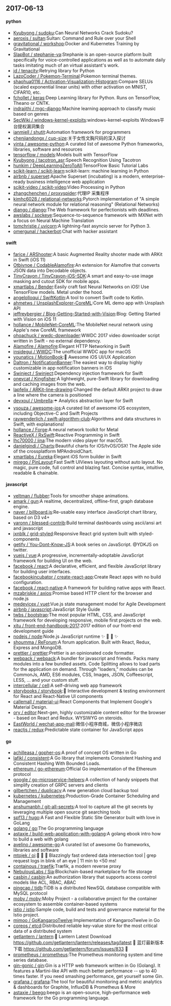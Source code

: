 ## 2017-06-13

#### python
* [Kyubyong / sudoku](https://github.com/Kyubyong/sudoku):Can Neural Networks Crack Sudoku?
* [aeroxis / sultan](https://github.com/aeroxis/sultan):Sultan: Command and Rule over your Shell
* [gravitational / workshop](https://github.com/gravitational/workshop):Docker and Kubernetes Training by Gravitational
* [SlapBot / stephanie-va](https://github.com/SlapBot/stephanie-va):Stephanie is an open-source platform built specifically for voice-controlled applications as well as to automate daily tasks imitating much of an virtual assistant's work.
* [jd / tenacity](https://github.com/jd/tenacity):Retrying library for Python
* [LazoCoder / Pokemon-Terminal](https://github.com/LazoCoder/Pokemon-Terminal):Pokemon terminal themes.
* [shaohua0116 / Activation-Visualization-Histogram](https://github.com/shaohua0116/Activation-Visualization-Histogram):Compare SELUs (scaled exponential linear units) with other activation on MNIST, CIFAR10, etc.
* [fchollet / keras](https://github.com/fchollet/keras):Deep Learning library for Python. Runs on TensorFlow, Theano or CNTK.
* [indrajithi / mgc-django](https://github.com/indrajithi/mgc-django):Machine learning approach to classify music based on genres
* [SecWiki / windows-kernel-exploits](https://github.com/SecWiki/windows-kernel-exploits):windows-kernel-exploits Windows平台提权漏洞集合
* [ianmiell / shutit](https://github.com/ianmiell/shutit):Automation framework for programmers
* [chenjiandongx / cup-size](https://github.com/chenjiandongx/cup-size):关于女性文胸尺码的深入探讨
* [vinta / awesome-python](https://github.com/vinta/awesome-python):A curated list of awesome Python frameworks, libraries, software and resources
* [tensorflow / models](https://github.com/tensorflow/models):Models built with TensorFlow
* [Kyubyong / tacotron_asr](https://github.com/Kyubyong/tacotron_asr):Speech Recognition Using Tacotron
* [hunkim / DeepLearningZeroToAll](https://github.com/hunkim/DeepLearningZeroToAll):TensorFlow Basic Tutorial Labs
* [scikit-learn / scikit-learn](https://github.com/scikit-learn/scikit-learn):scikit-learn: machine learning in Python
* [airbnb / superset](https://github.com/airbnb/superset):Apache Superset (incubating) is a modern, enterprise-ready business intelligence web application
* [scikit-video / scikit-video](https://github.com/scikit-video/scikit-video):Video Processing in Python
* [zhangchenchen / proxyspider](https://github.com/zhangchenchen/proxyspider):代理IP 采集程序
* [kimhc6028 / relational-networks](https://github.com/kimhc6028/relational-networks):Pytorch implementation of "A simple neural network module for relational reasoning" (Relational Networks)
* [django / django](https://github.com/django/django):The Web framework for perfectionists with deadlines.
* [awslabs / sockeye](https://github.com/awslabs/sockeye):Sequence-to-sequence framework with MXNet with a focus on Neural Machine Translation
* [tomchristie / uvicorn](https://github.com/tomchristie/uvicorn):A lightning-fast asyncio server for Python 3.
* [omergunal / hackerbot](https://github.com/omergunal/hackerbot):Chat with hacker assistant

#### swift
* [farice / ARShooter](https://github.com/farice/ARShooter):A basic Augmented Reality shooter made with ARKit in Swift (iOS 11)
* [Otbivnoe / CodableAlamofire](https://github.com/Otbivnoe/CodableAlamofire):An extension for Alamofire that converts JSON data into Decodable objects.
* [TinyCrayon / TinyCrayon-iOS-SDK](https://github.com/TinyCrayon/TinyCrayon-iOS-SDK):A smart and easy-to-use image masking and cutout SDK for mobile apps.
* [xmartlabs / Bender](https://github.com/xmartlabs/Bender):Easily craft fast Neural Networks on iOS! Use TensorFlow models. Metal under the hood.
* [angelolloqui / SwiftKotlin](https://github.com/angelolloqui/SwiftKotlin):A tool to convert Swift code to Kotlin.
* [ahmetws / UnsplashExplorer-CoreML](https://github.com/ahmetws/UnsplashExplorer-CoreML):Core ML demo app with Unsplash API
* [jeffreybergier / Blog-Getting-Started-with-Vision](https://github.com/jeffreybergier/Blog-Getting-Started-with-Vision):Blog: Getting Started with Vision on iOS 11
* [hollance / MobileNet-CoreML](https://github.com/hollance/MobileNet-CoreML):The MobileNet neural network using Apple's new CoreML framework
* [ohoachuck / wwdc-downloader](https://github.com/ohoachuck/wwdc-downloader):WWDC 2017 video downloader script written in Swift - no external dependency.
* [Alamofire / Alamofire](https://github.com/Alamofire/Alamofire):Elegant HTTP Networking in Swift
* [insidegui / WWDC](https://github.com/insidegui/WWDC):The unofficial WWDC app for macOS
* [younatics / MotionBook](https://github.com/younatics/MotionBook):📖 Awesome iOS UI/UX Application
* [Daltron / NotificationBanner](https://github.com/Daltron/NotificationBanner):The easiest way to display highly customizable in app notification banners in iOS
* [Swinject / Swinject](https://github.com/Swinject/Swinject):Dependency injection framework for Swift
* [onevcat / Kingfisher](https://github.com/onevcat/Kingfisher):A lightweight, pure-Swift library for downloading and caching images from the web.
* [lapfelix / ARKit-line-drawing](https://github.com/lapfelix/ARKit-line-drawing):Changed the default ARKit project to draw a line where the camera is positioned
* [devxoul / Umbrella](https://github.com/devxoul/Umbrella):☂️ Analytics abstraction layer for Swift
* [vsouza / awesome-ios](https://github.com/vsouza/awesome-ios):A curated list of awesome iOS ecosystem, including Objective-C and Swift Projects
* [raywenderlich / swift-algorithm-club](https://github.com/raywenderlich/swift-algorithm-club):Algorithms and data structures in Swift, with explanations!
* [hollance / Forge](https://github.com/hollance/Forge):A neural network toolkit for Metal
* [ReactiveX / RxSwift](https://github.com/ReactiveX/RxSwift):Reactive Programming in Swift
* [lhc70000 / iina](https://github.com/lhc70000/iina):The modern video player for macOS.
* [danielgindi / Charts](https://github.com/danielgindi/Charts):Beautiful charts for iOS/tvOS/OSX! The Apple side of the crossplatform MPAndroidChart.
* [xmartlabs / Eureka](https://github.com/xmartlabs/Eureka):Elegant iOS form builder in Swift
* [mirego / PinLayout](https://github.com/mirego/PinLayout):Fast Swift UIViews layouting without auto layout. No magic, pure code, full control and blazing fast. Concise syntax, intuitive, readable & chainable.

#### javascript
* [veltman / flubber](https://github.com/veltman/flubber):Tools for smoother shape animations.
* [amark / gun](https://github.com/amark/gun):A realtime, decentralized, offline-first, graph database engine.
* [naver / billboard.js](https://github.com/naver/billboard.js):Re-usable easy interface JavaScript chart library, based on D3 v4+
* [yaronn / blessed-contrib](https://github.com/yaronn/blessed-contrib):Build terminal dashboards using ascii/ansi art and javascript
* [jxnblk / grid-styled](https://github.com/jxnblk/grid-styled):Responsive React grid system built with styled-components
* [getify / You-Dont-Know-JS](https://github.com/getify/You-Dont-Know-JS):A book series on JavaScript. @YDKJS on twitter.
* [vuejs / vue](https://github.com/vuejs/vue):A progressive, incrementally-adoptable JavaScript framework for building UI on the web.
* [facebook / react](https://github.com/facebook/react):A declarative, efficient, and flexible JavaScript library for building user interfaces.
* [facebookincubator / create-react-app](https://github.com/facebookincubator/create-react-app):Create React apps with no build configuration.
* [facebook / react-native](https://github.com/facebook/react-native):A framework for building native apps with React.
* [mzabriskie / axios](https://github.com/mzabriskie/axios):Promise based HTTP client for the browser and node.js
* [medevicex / vuet](https://github.com/medevicex/vuet):Vue.js state management model for Agile Development
* [airbnb / javascript](https://github.com/airbnb/javascript):JavaScript Style Guide
* [twbs / bootstrap](https://github.com/twbs/bootstrap):The most popular HTML, CSS, and JavaScript framework for developing responsive, mobile first projects on the web.
* [xitu / front-end-handbook-2017](https://github.com/xitu/front-end-handbook-2017):2017 edition of our front-end development guide
* [nodejs / node](https://github.com/nodejs/node):Node.js JavaScript runtime ✨ 🐢 🚀 ✨
* [shoumma / ReForum](https://github.com/shoumma/ReForum):A forum application. Built with React, Redux, Express and MongoDB.
* [prettier / prettier](https://github.com/prettier/prettier):Prettier is an opinionated code formatter.
* [webpack / webpack](https://github.com/webpack/webpack):A bundler for javascript and friends. Packs many modules into a few bundled assets. Code Splitting allows to load parts for the application on demand. Through "loaders," modules can be CommonJs, AMD, ES6 modules, CSS, Images, JSON, Coffeescript, LESS, ... and your custom stuff.
* [intercellular / cell](https://github.com/intercellular/cell):A self-driving web app framework
* [storybooks / storybook](https://github.com/storybooks/storybook):📓 Interactive development & testing environment for React and React-Native UI components
* [callemall / material-ui](https://github.com/callemall/material-ui):React Components that Implement Google's Material Design.
* [ory / editor](https://github.com/ory/editor):Next-gen, highly customizable content editor for the browser - based on React and Redux. WYSIWYG on steroids.
* [EastWorld / wechat-app-mall](https://github.com/EastWorld/wechat-app-mall):微信小程序商城，微信小程序微店
* [reactjs / redux](https://github.com/reactjs/redux):Predictable state container for JavaScript apps

#### go
* [achilleasa / gopher-os](https://github.com/achilleasa/gopher-os):A proof of concept OS written in Go
* [lafikl / consistent](https://github.com/lafikl/consistent):A Go library that implements Consistent Hashing and Consistent Hashing With Bounded Loads.
* [ethereum / go-ethereum](https://github.com/ethereum/go-ethereum):Official Go implementation of the Ethereum protocol
* [google / go-microservice-helpers](https://github.com/google/go-microservice-helpers):A collection of handy snippets that simplify creation of GRPC servers and clients
* [gilbertchen / duplicacy](https://github.com/gilbertchen/duplicacy):A new generation cloud backup tool
* [kubernetes / kubernetes](https://github.com/kubernetes/kubernetes):Production-Grade Container Scheduling and Management
* [anshumanbh / git-all-secrets](https://github.com/anshumanbh/git-all-secrets):A tool to capture all the git secrets by leveraging multiple open source git searching tools
* [spf13 / hugo](https://github.com/spf13/hugo):A Fast and Flexible Static Site Generator built with love in GoLang
* [golang / go](https://github.com/golang/go):The Go programming language
* [astaxie / build-web-application-with-golang](https://github.com/astaxie/build-web-application-with-golang):A golang ebook intro how to build a web with golang
* [avelino / awesome-go](https://github.com/avelino/awesome-go):A curated list of awesome Go frameworks, libraries and software
* [mtojek / oi](https://github.com/mtojek/oi):🚀 🚀 🚀 Blazzingly fast ordered data intersection tool | grep request logs in blink of an eye | 11 min to <50 ms!
* [containous / traefik](https://github.com/containous/traefik):Træfik, a modern reverse proxy
* [NebulousLabs / Sia](https://github.com/NebulousLabs/Sia):Blockchain-based marketplace for file storage
* [casbin / casbin](https://github.com/casbin/casbin):An authorization library that supports access control models like ACL, RBAC, ABAC
* [pingcap / tidb](https://github.com/pingcap/tidb):TiDB is a distributed NewSQL database compatible with MySQL protocol
* [moby / moby](https://github.com/moby/moby):Moby Project - a collaborative project for the container ecosystem to assemble container-based systems
* [istio / istio](https://github.com/istio/istio):Sample code, build and tests and governance material for the Istio project.
* [mimoo / GoKangarooTwelve](https://github.com/mimoo/GoKangarooTwelve):Implementation of KangarooTwelve in Go
* [coreos / etcd](https://github.com/coreos/etcd):Distributed reliable key-value store for the most critical data of a distributed system
* [getlantern / lantern](https://github.com/getlantern/lantern):🔴 Lantern Latest Download https://github.com/getlantern/lantern/releases/tag/latest 🔴 蓝灯最新版本下载 https://github.com/getlantern/forum/issues/833 🔴
* [prometheus / prometheus](https://github.com/prometheus/prometheus):The Prometheus monitoring system and time series database.
* [gin-gonic / gin](https://github.com/gin-gonic/gin):Gin is a HTTP web framework written in Go (Golang). It features a Martini-like API with much better performance -- up to 40 times faster. If you need smashing performance, get yourself some Gin.
* [grafana / grafana](https://github.com/grafana/grafana):The tool for beautiful monitoring and metric analytics & dashboards for Graphite, InfluxDB & Prometheus & More
* [astaxie / beego](https://github.com/astaxie/beego):beego is an open-source, high-performance web framework for the Go programming language.
